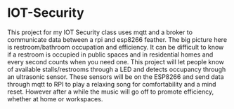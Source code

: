# IOT-Security
This project for my IOT Security class uses mqtt and a broker to communicate data between a rpi and esp8266 feather. The big picture here is restroom/bathroom occupation and efficiency. It can be difficult to know if a restroom is occupied in public spaces and in residential homes and every second counts when you need one. This project will let people know of available stalls/restrooms through a LED and detects occupancy through an ultrasonic sensor. These sensors will be on the ESP8266 and send data through mqtt to RPI to play a relaxing song for comfortability and a mind reset. However after a while the music will go off to promote efficiency, whether at home or workspaces.
